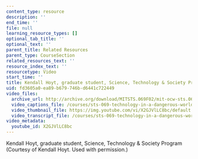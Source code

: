 ```yaml
---
content_type: resource
description: ''
end_time: ''
file: null
learning_resource_types: []
optional_tab_title: ''
optional_text: ''
parent_title: Related Resources
parent_type: CourseSection
related_resources_text: ''
resource_index_text: ''
resourcetype: Video
start_time: ''
title: Kendall Hoyt, graduate student, Science, Technology & Society Program
uid: fd3605a0-ea89-b679-746b-d6441c722449
video_files:
  archive_url: http://archive.org/download/MITSTS.069F02/mit-ocw-sts.069-hoyt-01oct01-220k.mp4
  video_captions_file: /courses/sts-069-technology-in-a-dangerous-world-fall-2002/4f6a79fa764b5c1aa2c6972089ea99a9_X2GJVlLC8bc.vtt
  video_thumbnail_file: https://img.youtube.com/vi/X2GJVlLC8bc/default.jpg
  video_transcript_file: /courses/sts-069-technology-in-a-dangerous-world-fall-2002/f829940d83f86f7ad65fbc5d9ea5aefb_X2GJVlLC8bc.pdf
video_metadata:
  youtube_id: X2GJVlLC8bc
---
```


Kendall Hoyt, graduate student, Science, Technology & Society Program  
(Courtesy of Kendall Hoyt. Used with permission.)